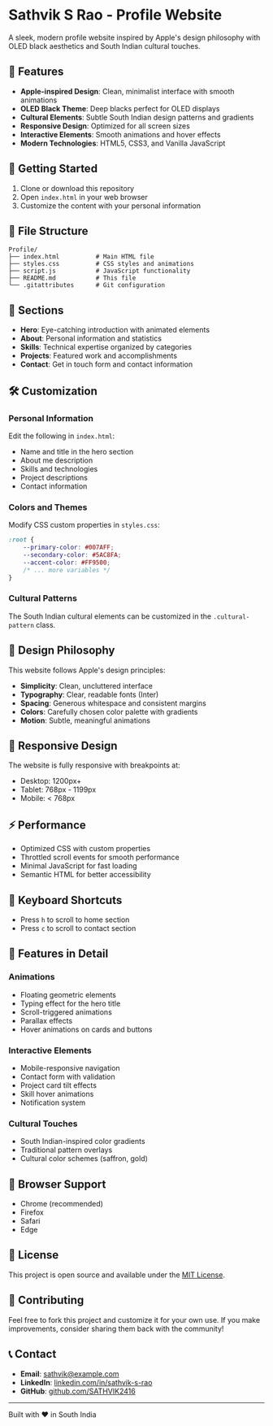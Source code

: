 # Sathvik S Rao - Profile Website

A sleek, modern profile website inspired by Apple's design philosophy with OLED black aesthetics and South Indian cultural touches.

## 🎨 Features

- **Apple-inspired Design**: Clean, minimalist interface with smooth animations
- **OLED Black Theme**: Deep blacks perfect for OLED displays
- **Cultural Elements**: Subtle South Indian design patterns and gradients
- **Responsive Design**: Optimized for all screen sizes
- **Interactive Elements**: Smooth animations and hover effects
- **Modern Technologies**: HTML5, CSS3, and Vanilla JavaScript

## 🚀 Getting Started

1. Clone or download this repository
2. Open `index.html` in your web browser
3. Customize the content with your personal information

## 📁 File Structure

```
Profile/
├── index.html          # Main HTML file
├── styles.css          # CSS styles and animations
├── script.js           # JavaScript functionality
├── README.md           # This file
└── .gitattributes      # Git configuration
```

## 🎯 Sections

- **Hero**: Eye-catching introduction with animated elements
- **About**: Personal information and statistics
- **Skills**: Technical expertise organized by categories
- **Projects**: Featured work and accomplishments
- **Contact**: Get in touch form and contact information

## 🛠️ Customization

### Personal Information
Edit the following in `index.html`:
- Name and title in the hero section
- About me description
- Skills and technologies
- Project descriptions
- Contact information

### Colors and Themes
Modify CSS custom properties in `styles.css`:
```css
:root {
    --primary-color: #007AFF;
    --secondary-color: #5AC8FA;
    --accent-color: #FF9500;
    /* ... more variables */
}
```

### Cultural Patterns
The South Indian cultural elements can be customized in the `.cultural-pattern` class.

## 🎨 Design Philosophy

This website follows Apple's design principles:
- **Simplicity**: Clean, uncluttered interface
- **Typography**: Clear, readable fonts (Inter)
- **Spacing**: Generous whitespace and consistent margins
- **Colors**: Carefully chosen color palette with gradients
- **Motion**: Subtle, meaningful animations

## 📱 Responsive Design

The website is fully responsive with breakpoints at:
- Desktop: 1200px+
- Tablet: 768px - 1199px
- Mobile: < 768px

## ⚡ Performance

- Optimized CSS with custom properties
- Throttled scroll events for smooth performance
- Minimal JavaScript for fast loading
- Semantic HTML for better accessibility

## 🎹 Keyboard Shortcuts

- Press `h` to scroll to home section
- Press `c` to scroll to contact section

## 🌟 Features in Detail

### Animations
- Floating geometric elements
- Typing effect for the hero title
- Scroll-triggered animations
- Parallax effects
- Hover animations on cards and buttons

### Interactive Elements
- Mobile-responsive navigation
- Contact form with validation
- Project card tilt effects
- Skill hover animations
- Notification system

### Cultural Touches
- South Indian-inspired color gradients
- Traditional pattern overlays
- Cultural color schemes (saffron, gold)

## 🔧 Browser Support

- Chrome (recommended)
- Firefox
- Safari
- Edge

## 📄 License

This project is open source and available under the [MIT License](LICENSE).

## 🤝 Contributing

Feel free to fork this project and customize it for your own use. If you make improvements, consider sharing them back with the community!

## 📞 Contact

- **Email**: sathvik@example.com
- **LinkedIn**: [linkedin.com/in/sathvik-s-rao](https://linkedin.com/in/sathvik-s-rao)
- **GitHub**: [github.com/SATHVIK2416](https://github.com/SATHVIK2416)

---

Built with ❤️ in South India
